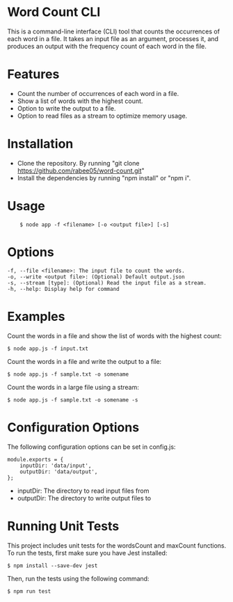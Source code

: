 # Word Count CLI
This is a command-line interface (CLI) tool that counts the occurrences of each word in a file. It takes an input file as an argument, processes it, and produces an output with the frequency count of each word in the file.

# Features
* Count the number of occurrences of each word in a file.
* Show a list of words with the highest count.
* Option to write the output to a file.
* Option to read files as a stream to optimize memory usage.
 
# Installation
* Clone the repository. By running "git clone https://github.com/rabee05/word-count.git"
* Install the dependencies by running  "npm install" or "npm i". 

# Usage

```
    $ node app -f <filename> [-o <output file>] [-s]
```

# Options
```
-f, --file <filename>: The input file to count the words.
-o, --write <output file>: (Optional) Default output.json
-s, --stream [type]: (Optional) Read the input file as a stream. 
-h, --help: Display help for command
```

# Examples
Count the words in a file and show the list of words with the highest count:
```
$ node app.js -f input.txt
```

Count the words in a file and write the output to a file:
```
$ node app.js -f sample.txt -o somename
```
Count the words in a large file using a stream:
```
$ node app.js -f sample.txt -o somename -s
```

# Configuration Options
The following configuration options can be set in config.js:
```
module.exports = {
    inputDir: 'data/input',
    outputDir: 'data/output',
};

```
* inputDir: The directory to read input files from
* outputDir: The directory to write output files to

# Running Unit Tests
This project includes unit tests for the wordsCount and maxCount functions. To run the tests, first make sure you have Jest installed:
```
$ npm install --save-dev jest

```
Then, run the tests using the following command:
```
$ npm run test
```

